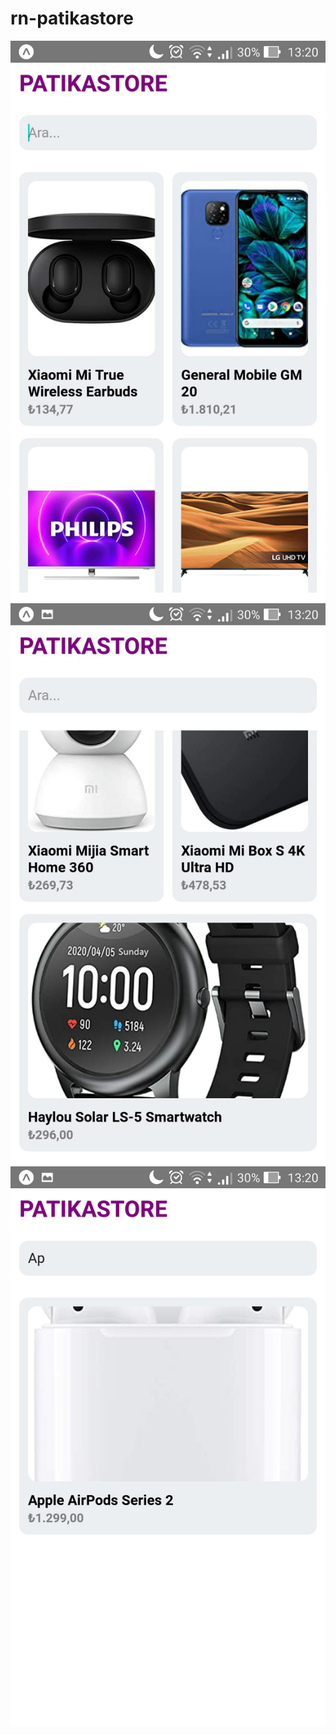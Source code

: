 # rn-patikastore
![alt text](/assets/1.jpeg)
![alt text](/assets/2.jpeg)
![alt text](/assets/3.jpeg)
